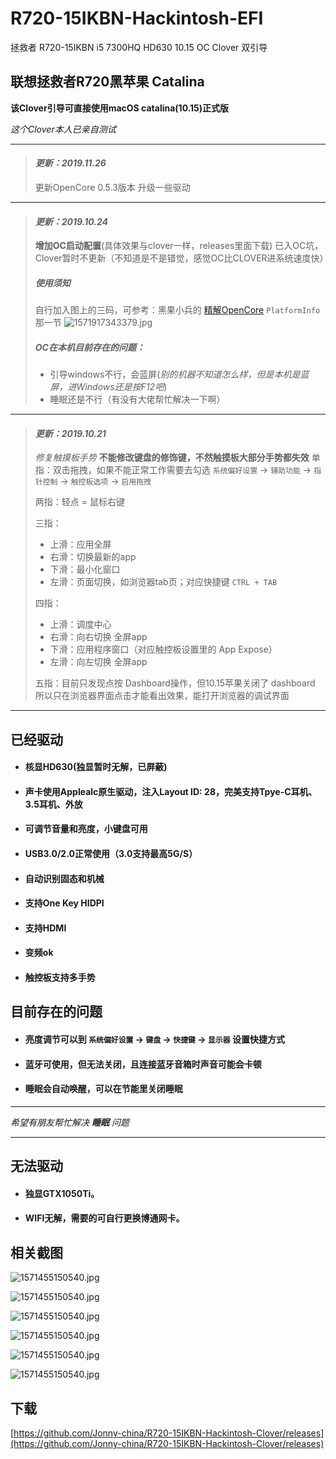 # R720-15IKBN-Hackintosh-EFI
拯救者 R720-15IKBN i5 7300HQ HD630 10.15 OC Clover 双引导

## 联想拯救者R720黑苹果 Catalina
**该Clover引导可直接使用macOS catalina(10.15)正式版**

*这个Clover本人已亲自测试*
* * *
> #### *更新：2019.11.26*
> 更新OpenCore 0.5.3版本
> 升级一些驱动

* * *
> #### *更新：2019.10.24*
> **增加OC启动配置**(具体效果与clover一样，releases里面下载)
> 已入OC坑，Clover暂时不更新（不知道是不是错觉，感觉OC比CLOVER进系统速度快）
> ##### 使用须知
> 自行加入图上的三码，可参考：黑果小兵的 [精解OpenCore](https://blog.daliansky.net/OpenCore-BootLoader.html) `PlatformInfo`那一节
> ![1571917343379.jpg](photo/1571917343379.jpg)
> 
> ##### OC在本机目前存在的问题：
> * 引导windows不行，会蓝屏(*别的机器不知道怎么样，但是本机是蓝屏，进Windows还是按F12吧*)
> * 睡眠还是不行（有没有大佬帮忙解决一下啊）

* * *

> #### *更新：2019.10.21*
> *修复触摸板手势*
> **不能修改键盘的修饰键，不然触摸板大部分手势都失效**
> 单指：双击拖拽，如果不能正常工作需要去勾选 `系统偏好设置` -> `辅助功能` -> `指针控制` -> `触控板选项` -> `启用拖拽`
> 
> 两指：轻点 = 鼠标右键
>
> 三指：
> * 上滑：应用全屏
> * 右滑：切换最新的app
> * 下滑：最小化窗口
> * 左滑：页面切换，如浏览器tab页；对应快捷键 `CTRL + TAB`
>
> 四指：
> * 上滑：调度中心
> * 右滑：向右切换 全屏app
> * 下滑：应用程序窗口（对应触控板设置里的 App Expose）
> * 左滑：向左切换 全屏app
>
> 五指：目前只发现点按 Dashboard操作，但10.15苹果关闭了 dashboard 所以只在浏览器界面点击才能看出效果，能打开浏览器的调试界面

* * *
## 已经驱动
* #### 核显HD630(独显暂时无解，已屏蔽)
* #### 声卡使用Applealc原生驱动，注入Layout ID: 28，完美支持Tpye-C耳机、3.5耳机、外放
* #### 可调节音量和亮度，小键盘可用
* #### USB3.0/2.0正常使用（3.0支持最高5G/S）
* #### 自动识别固态和机械
* #### 支持One Key HIDPI
* #### 支持HDMI
* #### 变频ok
* #### 触控板支持多手势

## 目前存在的问题
* #### 亮度调节可以到 `系统偏好设置` -> `键盘` -> `快捷键` -> `显示器` 设置快捷方式
* #### 蓝牙可使用，但无法关闭，且连接蓝牙音箱时声音可能会卡顿
* #### 睡眠会自动唤醒，可以在节能里关闭睡眠

* * *
*希望有朋友帮忙解决 **睡眠** 问题*
* * *

## 无法驱动
* #### 独显GTX1050Ti。
* #### WIFI无解，需要的可自行更换博通网卡。

## 相关截图
![1571455150540.jpg](photo/1571455150540.jpg)

![1571455150540.jpg](photo/1571455568244.jpg)

![1571455150540.jpg](photo/1571455724178.jpg)

![1571455150540.jpg](photo/1571455761644.jpg)

![1571455150540.jpg](photo/1571455793130.jpg)

![1571455150540.jpg](photo/1571456210423.jpg)

## 下载
[https://github.com/Jonny-china/R720-15IKBN-Hackintosh-Clover/releases](https://github.com/Jonny-china/R720-15IKBN-Hackintosh-Clover/releases)




